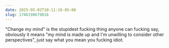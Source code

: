 ```yaml
---
date: 2025-05-02T10:11:19-05:00
slug: 1746198679816
---
```


"Change my mind" is the stupidest fucking thing anyone can fucking say, obviously it means "my mind is made up and I'm unwilling to consider other perspectives", just say what you mean you fucking idiot.
